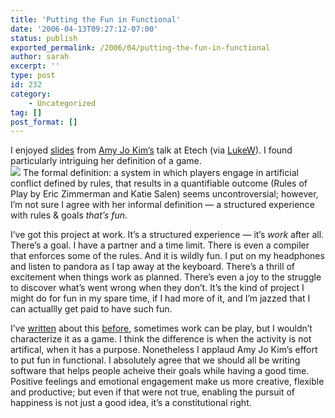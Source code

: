 ```yaml
---
title: 'Putting the Fun in Functional'
date: '2006-04-13T09:27:12-07:00'
status: publish
exported_permalink: /2006/04/putting-the-fun-in-functional
author: sarah
excerpt: ''
type: post
id: 232
category:
    - Uncategorized
tag: []
post_format: []
---
```

I enjoyed [slides](http://shufflebrain.com/etech06.htm) from [Amy Jo Kim’s](http://socialarchitect.typepad.com/musings/) talk at Etech (via [LukeW](http://www.lukew.com/ff/entry.asp?324)). I found particularly intriguing her definition of a game.  
![](http://shufflebrain.com/etech06_files/Slide0004.gif) The formal definition: a system in which players engage in artificial conflict defined by rules, that results in a quantifiable outcome (Rules of Play by Eric Zimmerman and Katie Salen) seems uncontroversial; however, I’m not sure I agree with her informal definition — a structured experience with rules &amp; goals *that’s fun*.

I’ve got this project at work. It’s a structured experience — it’s *work* after all. There’s a goal. I have a partner and a time limit. There is even a compiler that enforces some of the rules. And it is wildly fun. I put on my headphones and listen to pandora as I tap away at the keyboard. There’s a thrill of excitement when things work as planned. There’s even a joy to the struggle to discover what’s went wrong when they don’t. It’s the kind of project I might do for fun in my spare time, if I had more of it, and I’m jazzed that I can actuallly get paid to have such fun.

I’ve [written](https://www.ultrasaurus.com/sarahblog/archives/000129.html) about this [before](https://www.ultrasaurus.com/sarahblog/archives/000129.html), sometimes work can be play, but I wouldn’t characterize it as a game. I think the difference is when the activity is not artifical, when it has a purpose. Nonetheless I applaud Amy Jo Kim’s effort to put fun in functional. I absolutely agree that we should all be writing software that helps people acheive their goals while having a good time. Positive feelings and emotional engagement make us more creative, flexible and productive; but even if that were not true, enabling the pursuit of happiness is not just a good idea, it’s a constitutional right.